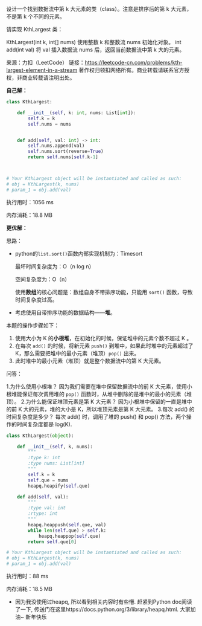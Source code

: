 设计一个找到数据流中第 k 大元素的类（class）。注意是排序后的第 k 大元素，不是第 k 个不同的元素。

请实现 KthLargest 类：

KthLargest(int k, int[] nums) 使用整数 k 和整数流 nums 初始化对象。
int add(int val) 将 val 插入数据流 nums 后，返回当前数据流中第 k 大的元素。

来源：力扣（LeetCode）
链接：https://leetcode-cn.com/problems/kth-largest-element-in-a-stream
著作权归领扣网络所有。商业转载请联系官方授权，非商业转载请注明出处。



**自己解：**

```python
class KthLargest:

    def __init__(self, k: int, nums: List[int]):
        self.k = k
        self.nums = nums


    def add(self, val: int) -> int:
        self.nums.append(val)
        self.nums.sort(reverse=True)
        return self.nums[self.k-1]



# Your KthLargest object will be instantiated and called as such:
# obj = KthLargest(k, nums)
# param_1 = obj.add(val)
```

执行用时：1056 ms

内存消耗：18.8 MB



**更优解：**

思路：

- python的`list.sort()`函数内部实现机制为：Timesort

  最坏时间复杂度为：O（n log n）

  空间复杂度为：O（n）

  使用**数组**的核心问题是：数组自身不带排序功能，只能用 `sort()` 函数，导致时间复杂度过高。

- 考虑使用自带排序功能的数据结构——**堆**。

本题的操作步骤如下：

1. 使用大小为 K 的**小根堆**，在初始化的时候，保证堆中的元素个数不超过 K 。
2. 在每次 `add()` 的时候，将新元素 `push()` 到堆中，如果此时堆中的元素超过了 K，那么需要把堆中的最小元素（堆顶）`pop()` 出来。
3. 此时堆中的最小元素（堆顶）就是整个数据流中的第 K 大元素。

问答：

1.为什么使用小根堆？
因为我们需要在堆中保留数据流中的前 K 大元素，使用小根堆能保证每次调用堆的 `pop()` 函数时，从堆中删除的是堆中的最小的元素（堆顶）。
2.为什么能保证堆顶元素是第 K 大元素？
因为小根堆中保留的一直是堆中的前 K 大的元素，堆的大小是 K，所以堆顶元素是第 K 大元素。
3.每次 add() 的时间复杂度是多少？
每次 add() 时，调用了堆的 push() 和 pop() 方法，两个操作的时间复杂度都是 log(K).

```python
class KthLargest(object):

    def __init__(self, k, nums):
        """
        :type k: int
        :type nums: List[int]
        """
        self.k = k
        self.que = nums
        heapq.heapify(self.que)

    def add(self, val):
        """
        :type val: int
        :rtype: int
        """
        heapq.heappush(self.que, val)
        while len(self.que) > self.k:
            heapq.heappop(self.que)
        return self.que[0]

# Your KthLargest object will be instantiated and called as such:
# obj = KthLargest(k, nums)
# param_1 = obj.add(val)
```

执行用时：88 ms

内存消耗：18.5 MB

- 因为我没使用过heapq, 所以看到相关内容时有些懵. 赶紧到Python doc阅读了一下, 传送门在这里https://docs.python.org/3/library/heapq.html. 大家加油~ 新年快乐


